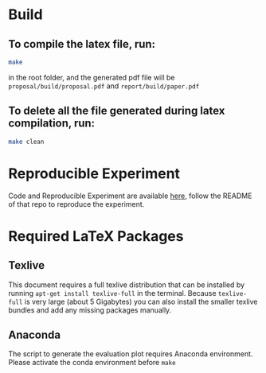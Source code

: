 # Build

## To compile the latex file, run:
```bash
make
```
in the root folder, and the generated pdf file will be ``proposal/build/proposal.pdf`` and ``report/build/paper.pdf``


## To delete all the file generated during latex compilation, run:
```bash
make clean
```

# Reproducible Experiment
Code and Reproducible Experiment are available [here](https://github.com/Kuigesi/PipelineExecution-Reproducible.git), follow the README of that repo to reproduce the experiment.

# Required LaTeX Packages
## Texlive

This document requires a full texlive distribution that can be installed by running
`apt-get install texlive-full` in the terminal. Because `texlive-full` is very
large (about 5 Gigabytes) you can also install the smaller texlive bundles and
add any missing packages manually.

## Anaconda

The script to generate the evaluation plot requires Anaconda environment. Please activate the conda environment before `make`